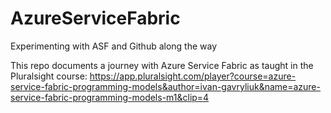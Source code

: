 # AzureServiceFabric
Experimenting with ASF and Github along the way

This repo documents a journey with Azure Service Fabric as taught in the Pluralsight course: 
https://app.pluralsight.com/player?course=azure-service-fabric-programming-models&author=ivan-gavryliuk&name=azure-service-fabric-programming-models-m1&clip=4

